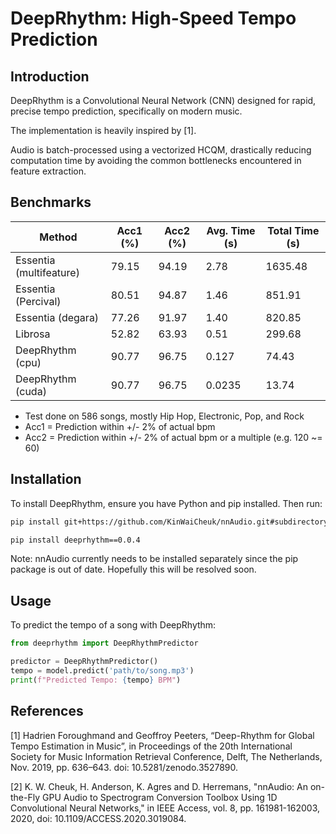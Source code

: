 # DeepRhythm: High-Speed Tempo Prediction

## Introduction
DeepRhythm is a Convolutional Neural Network (CNN) designed for rapid, precise tempo prediction, specifically on modern music.

The implementation is heavily inspired by [1].

Audio is batch-processed using a vectorized HCQM, drastically reducing computation time by avoiding the common bottlenecks encountered in feature extraction.

## Benchmarks

| Method                | Acc1 (%) | Acc2 (%) | Avg. Time (s) | Total Time (s) |
|-----------------------|------|------|-----------|------------|
| Essentia (multifeature) | 79.15 | 94.19 | 2.78 | 1635.48 |
| Essentia (Percival)   | 80.51 | 94.87 | 1.46 | 851.91 |
| Essentia (degara)     | 77.26 | 91.97 | 1.40 | 820.85 |
| Librosa               | 52.82 | 63.93 | 0.51 | 299.68 |
| DeepRhythm (cpu)      | 90.77 | 96.75 | 0.127 | 74.43 |
| DeepRhythm (cuda)     | 90.77 | 96.75 | 0.0235 | 13.74 |

- Test done on 586 songs, mostly Hip Hop, Electronic, Pop, and Rock
- Acc1 = Prediction within +/- 2% of actual bpm
- Acc2 = Prediction within +/- 2% of actual bpm or a multiple (e.g. 120 ~= 60)

## Installation
To install DeepRhythm, ensure you have Python and pip installed. Then run:
```bash
pip install git+https://github.com/KinWaiCheuk/nnAudio.git#subdirectory=Installation

pip install deeprhythm==0.0.4
```

Note: nnAudio currently needs to be installed separately since the pip package is out of date. Hopefully this will be resolved soon.

## Usage
To predict the tempo of a song with DeepRhythm:
```python
from deeprhythm import DeepRhythmPredictor

predictor = DeepRhythmPredictor()
tempo = model.predict('path/to/song.mp3')
print(f"Predicted Tempo: {tempo} BPM")
```

## References
[1] Hadrien Foroughmand and Geoffroy Peeters, “Deep-Rhythm for Global Tempo Estimation in Music”, in Proceedings of the 20th International Society for Music Information Retrieval Conference, Delft, The Netherlands, Nov. 2019, pp. 636–643. doi: 10.5281/zenodo.3527890.

[2] K. W. Cheuk, H. Anderson, K. Agres and D. Herremans, "nnAudio: An on-the-Fly GPU Audio to Spectrogram Conversion Toolbox Using 1D Convolutional Neural Networks," in IEEE Access, vol. 8, pp. 161981-162003, 2020, doi: 10.1109/ACCESS.2020.3019084.
